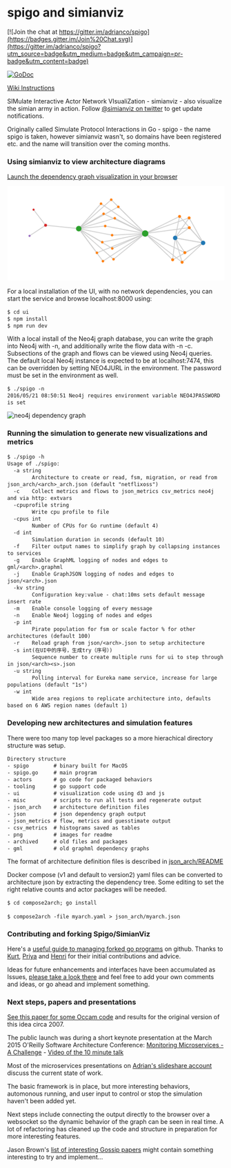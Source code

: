 # spigo and simianviz

[![Join the chat at https://gitter.im/adrianco/spigo](https://badges.gitter.im/Join%20Chat.svg)](https://gitter.im/adrianco/spigo?utm_source=badge&utm_medium=badge&utm_campaign=pr-badge&utm_content=badge)

[![GoDoc](https://godoc.org/github.com/adrianco/spigo?status.svg)](https://godoc.org/github.com/adrianco/spigo) 

[Wiki Instructions](https://github.com/adrianco/spigo/wiki)

SIMulate Interactive Actor Network VIsualiZation - simianviz - also
visualize the simian army in action. Follow [@simianviz on twitter](https://www.twitter.com/simianviz) to
get update notifications.

Originally called Simulate Protocol Interactions in Go - spigo - the name spigo is taken, however simianviz wasn't, so domains have been registered etc. and the name will transition over the coming months.

### Using simianviz to view architecture diagrams
[Launch the dependency graph visualization in your browser](http://simianviz.surge.sh/netflixoss)

![aws reference architecture dependency graph](png/aws_ac_ra_web.png)

For a local installation of the UI, with no network dependencies, you can start the service and browse localhost:8000 using:
```
$ cd ui
$ npm install
$ npm run dev
```

With a local install of the Neo4j graph database, you can write the graph into Neo4j with -n, and additionally write the flow data with -n -c. Subsections of the graph and flows can be viewed using Neo4j queries. The default local Neo4j instance is expected to be at localhost:7474, this can be overridden by setting NEO4JURL in the environment. The password must be set in the environment as well.
```
$ ./spigo -n
2016/05/21 08:50:51 Neo4j requires environment variable NEO4JPASSWORD is set
```
![neo4j dependency graph](tooling/graphneo4j/neo4jnetflix.png)

### Running the simulation to generate new visualizations and metrics

```
$ ./spigo -h
Usage of ./spigo:
  -a string
    	Architecture to create or read, fsm, migration, or read from json_arch/<arch>_arch.json (default "netflixoss")
  -c	Collect metrics and flows to json_metrics csv_metrics neo4j and via http: extvars
  -cpuprofile string
    	Write cpu profile to file
  -cpus int
    	Number of CPUs for Go runtime (default 4)
  -d int
    	Simulation duration in seconds (default 10)
  -f	Filter output names to simplify graph by collapsing instances to services
  -g	Enable GraphML logging of nodes and edges to gml/<arch>.graphml
  -j	Enable GraphJSON logging of nodes and edges to json/<arch>.json
  -kv string
    	Configuration key:value - chat:10ms sets default message insert rate
  -m	Enable console logging of every message
  -n	Enable Neo4j logging of nodes and edges
  -p int
    	Pirate population for fsm or scale factor % for other architectures (default 100)
  -r	Reload graph from json/<arch>.json to setup architecture
  -s int(在UI中的序号，生成try（序号）)
    	Sequence number to create multiple runs for ui to step through in json/<arch><s>.json
  -u string
    	Polling interval for Eureka name service, increase for large populations (default "1s")
  -w int
    	Wide area regions to replicate architecture into, defaults based on 6 AWS region names (default 1)
```


### Developing new architectures and simulation features

There were too many top level packages so a more hierachical directory
structure was setup.

```
Directory structure
- spigo        # binary built for MacOS
- spigo.go     # main program
- actors       # go code for packaged behaviors
- tooling      # go support code
- ui           # visualization code using d3 and js
- misc         # scripts to run all tests and regenerate output
- json_arch    # architecture definition files
- json         # json dependency graph output
- json_metrics # flow, metrics and guesstimate output
- csv_metrics  # histograms saved as tables
- png          # images for readme
- archived     # old files and packages
- gml          # old graphml dependency graphs
```

The format of architecture definition files is described in [json_arch/README](json_arch)

Docker compose (v1 and default to version2) yaml files can be converted to architecture json by extracting the dependency tree. Some editing to set the right relative counts and actor packages will be needed.
```
$ cd compose2arch; go install

$ compose2arch -file myarch.yaml > json_arch/myarch.json
```

### Contributing and forking Spigo/SimianViz
Here's a [useful guide to managing forked go programs](http://code.openark.org/blog/development/forking-golang-repositories-on-github-and-managing-the-import-path) on github. Thanks to [Kurt](https://github.com/kkemple), [Priya](https://github.com/hubayirp) and [Henri](https://github.com/hvandenb) for their initial contributions and advice.

Ideas for future enhancements and interfaces have been accumulated as Issues, [please take a look there](https://github.com/adrianco/spigo/issues) and feel free to add your own comments and ideas, or go ahead and implement something.

### Next steps, papers and presentations
[See this paper for some Occam code](SkypeSim07.pdf) and results for the original version of this idea circa 2007.

The public launch was during a short keynote presentation at the March 2015 O'Reilly Software Architecture Conference: [Monitoring Microservices - A Challenge](
http://www.slideshare.net/adriancockcroft/software-architecture-monitoring-microservices-a-challenge) - 
[Video of the 10 minute talk](https://youtu.be/smEuX-Hq6RI)

Most of the microservices presentations on [Adrian's slideshare account](http://slideshare.net/adriancockcroft) discuss the current state of work.

The basic framework is in place, but more interesting behaviors, automonous running, and user input to control or stop the simulation haven't been added yet.

Next steps include connecting the output directly to the browser over a websocket so the dynamic behavior of the graph can be seen in real time. A lot of refactoring has cleaned up the code and structure in preparation for more interesting features.

Jason Brown's [list of interesting Gossip papers](http://softwarecarnival.blogspot.com/2014/07/gossip-papers.html) might contain something interesting to try and implement... 
